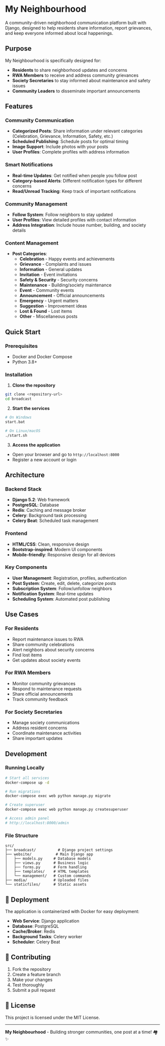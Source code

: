 # My Neighbourhood

A community-driven neighborhood communication platform built with Django, designed to help residents share information, report grievances, and keep everyone informed about local happenings.

## Purpose

My Neighbourhood is specifically designed for:
- **Residents** to share neighborhood updates and concerns
- **RWA Members** to receive and address community grievances
- **Society Secretaries** to stay informed about maintenance and safety issues
- **Community Leaders** to disseminate important announcements

## Features

### **Community Communication**
- **Categorized Posts**: Share information under relevant categories (Celebration, Grievance, Information, Safety, etc.)
- **Scheduled Publishing**: Schedule posts for optimal timing
- **Image Support**: Include photos with your posts
- **User Profiles**: Complete profiles with address information

### **Smart Notifications**
- **Real-time Updates**: Get notified when people you follow post
- **Category-based Alerts**: Different notification types for different concerns
- **Read/Unread Tracking**: Keep track of important notifications

### **Community Management**
- **Follow System**: Follow neighbors to stay updated
- **User Profiles**: View detailed profiles with contact information
- **Address Integration**: Include house number, building, and society details

### **Content Management**
- **Post Categories**: 
  - **Celebration** - Happy events and achievements
  - **Grievance** - Complaints and issues
  - **Information** - General updates
  - **Invitation** - Event invitations
  - **Safety & Security** - Security concerns
  - **Maintenance** - Building/society maintenance
  - **Event** - Community events
  - **Announcement** - Official announcements
  - **Emergency** - Urgent matters
  - **Suggestion** - Improvement ideas
  - **Lost & Found** - Lost items
  - **Other** - Miscellaneous posts

## Quick Start

### Prerequisites
- Docker and Docker Compose
- Python 3.8+

### Installation

1. **Clone the repository**
```bash
git clone <repository-url>
cd broadcast
```

2. **Start the services**
```bash
# On Windows
start.bat

# On Linux/macOS
./start.sh
```

3. **Access the application**
- Open your browser and go to `http://localhost:8000`
- Register a new account or login

## Architecture

### **Backend Stack**
- **Django 5.2**: Web framework
- **PostgreSQL**: Database
- **Redis**: Caching and message broker
- **Celery**: Background task processing
- **Celery Beat**: Scheduled task management

### **Frontend**
- **HTML/CSS**: Clean, responsive design
- **Bootstrap-inspired**: Modern UI components
- **Mobile-friendly**: Responsive design for all devices

### **Key Components**
- **User Management**: Registration, profiles, authentication
- **Post System**: Create, edit, delete, categorize posts
- **Subscription System**: Follow/unfollow neighbors
- **Notification System**: Real-time updates
- **Scheduling System**: Automated post publishing

## Use Cases

### **For Residents**
- Report maintenance issues to RWA
- Share community celebrations
- Alert neighbors about security concerns
- Find lost items
- Get updates about society events

### **For RWA Members**
- Monitor community grievances
- Respond to maintenance requests
- Share official announcements
- Track community feedback

### **For Society Secretaries**
- Manage society communications
- Address resident concerns
- Coordinate maintenance activities
- Share important updates

## Development

### **Running Locally**
```bash
# Start all services
docker-compose up -d

# Run migrations
docker-compose exec web python manage.py migrate

# Create superuser
docker-compose exec web python manage.py createsuperuser

# Access admin panel
# http://localhost:8000/admin
```

### **File Structure**
```
src/
├── broadcast/          # Django project settings
├── website/           # Main Django app
│   ├── models.py     # Database models
│   ├── views.py      # Business logic
│   ├── forms.py      # Form handling
│   ├── templates/    # HTML templates
│   └── management/   # Custom commands
├── media/            # Uploaded files
└── staticfiles/      # Static assets
```

## 🚀 Deployment

The application is containerized with Docker for easy deployment:

- **Web Service**: Django application
- **Database**: PostgreSQL
- **Cache/Broker**: Redis
- **Background Tasks**: Celery worker
- **Scheduler**: Celery Beat

## 🤝 Contributing

1. Fork the repository
2. Create a feature branch
3. Make your changes
4. Test thoroughly
5. Submit a pull request

## 📝 License

This project is licensed under the MIT License.

---

**My Neighbourhood** - Building stronger communities, one post at a time! 🏘️✨ 